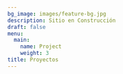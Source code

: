 ```yaml
---
bg_image: images/feature-bg.jpg
description: Sitio en Construcción
draft: false
menu:
  main:
    name: Project
    weight: 3
title: Proyectos
---
```

